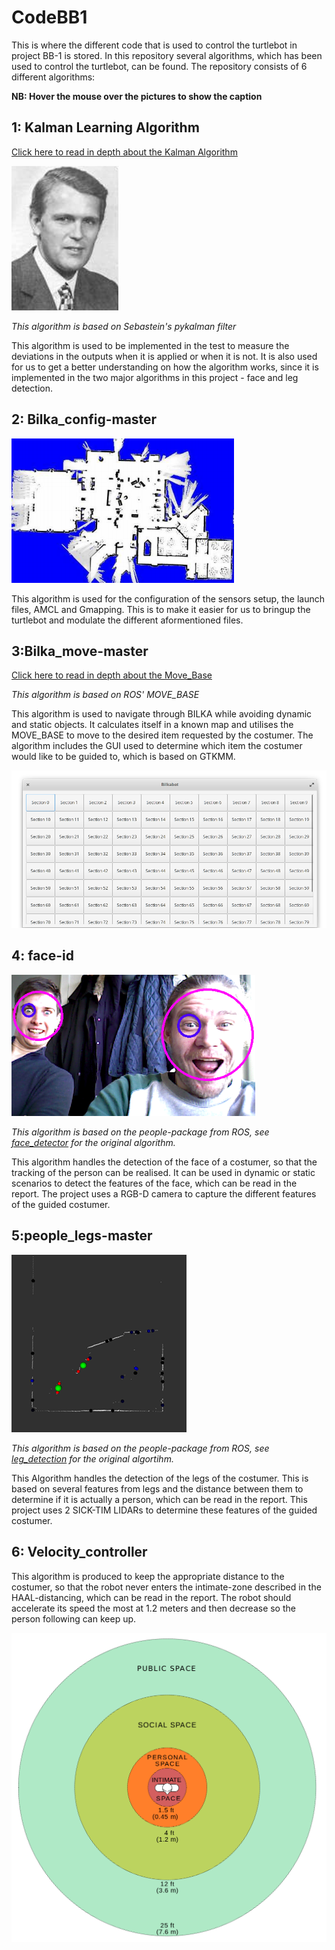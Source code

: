 # CodeBB1
This is where the different code that is used to control the turtlebot in project BB-1 is stored.
In this repository several algorithms, which has been used to control the turtlebot, can be found. The repository consists of 6 different algorithms:

**NB: Hover the mouse over the pictures to show the caption**

## 1: Kalman Learning Algorithm 
[Click here to read in depth about the Kalman Algorithm](http://web.eecs.utk.edu/~leparker/Courses/CS594-fall08/Lectures/Nov-20-Localization-Mapping-III.pdf?fbclid=IwAR09qqvL_XFGQxKLONP_L07A6dernhlGAMSVIidJq074ANnLy4_oJM5IV6g)

![Rudolf E. Kalman](https://github.com/ValdemarQvist/CodeBB1/blob/master/pictures/1.PNG "Rudolf E. Kalman")

*This algorithm is based on Sebastein's pykalman filter*

This algorithm is used to be implemented in the test to measure the deviations in the outputs when it is applied or when it is not. It is also used for us to get a better understanding on how the algorithm works, since it is implemented in the two major algorithms in this project - face and leg detection.


## 2: Bilka_config-master

![Gmapping](https://github.com/ValdemarQvist/CodeBB1/blob/master/pictures/Capture.PNG "Gmapping")

This algorithm is used for the configuration of the sensors setup, the launch files, AMCL and Gmapping. This is to make it easier for us to bringup the turtlebot and modulate the different aformentioned files.

## 3:Bilka_move-master
[Click here to read in depth about the Move_Base](http://wiki.ros.org/move_base)

*This algorithm is based on ROS' MOVE_BASE*

This algorithm is used to navigate through BILKA while avoiding dynamic and static objects. It calculates itself in a known map and utilises the MOVE_BASE to move to the desired item requested by the costumer. The algorithm includes the GUI used to determine which item the costumer would like to be guided to, which is based on GTKMM.

![GTKMM GUI](https://github.com/ValdemarQvist/CodeBB1/blob/master/pictures/gtkmm_gui2.png "GTKMM GUI")

## 4: face-id

![Detected face of Mark and Jonathan](https://github.com/ValdemarQvist/CodeBB1/blob/master/pictures/detecedFace.png "Detected face of Mark and Jonathan")

*This algorithm is based on the people-package from ROS, see [face_detector](https://github.com/wg-perception/people/tree/melodic/face_detector) for the original algorithm.*

This algorithm handles the detection of the face of a costumer, so that the tracking of the person can be realised. It can be used in dynamic or static scenarios to detect the features of the face, which can be read in the report. 
The project uses a RGB-D camera to capture the different features of the guided costumer.

## 5:people_legs-master

![Rviz Visualisation of the leg_detector](https://github.com/ValdemarQvist/CodeBB1/blob/master/pictures/rviz.png "Rviz Visualisation of the leg_detector")

*This algorithm is based on the people-package from ROS, see [leg_detection](https://github.com/wg-perception/people/tree/melodic/leg_detector) for the original algortihm.*

This Algorithm handles the detection of the legs of the costumer. This is based on several features from legs and the distance between them to determine if it is actually a person, which can be read in the report.
This project uses 2 SICK-TIM LIDARs to determine these features of the guided costumer.

## 6: Velocity_controller

This algorithm is produced to keep the appropriate distance to the costumer, so that the robot never enters the intimate-zone described in the HAAL-distancing, which can be read in the report. The robot should accelerate its speed the most at 1.2 meters and then decrease so the person following can keep up.

![Hall's inter-personal zones](https://github.com/ValdemarQvist/CodeBB1/blob/master/pictures/hall.png "Hall's inter-personal zones")


